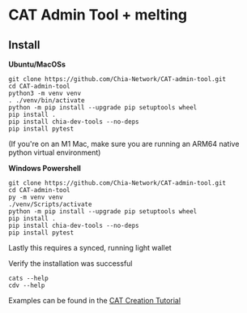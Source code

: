 CAT Admin Tool + melting
=======

Install
-------

**Ubuntu/MacOSs**
```
git clone https://github.com/Chia-Network/CAT-admin-tool.git
cd CAT-admin-tool
python3 -m venv venv
. ./venv/bin/activate
python -m pip install --upgrade pip setuptools wheel
pip install .
pip install chia-dev-tools --no-deps
pip install pytest
```
(If you're on an M1 Mac, make sure you are running an ARM64 native python virtual environment)

**Windows Powershell**
```
git clone https://github.com/Chia-Network/CAT-admin-tool.git
cd CAT-admin-tool
py -m venv venv
./venv/Scripts/activate
python -m pip install --upgrade pip setuptools wheel
pip install .
pip install chia-dev-tools --no-deps
pip install pytest
```

Lastly this requires a synced, running light wallet

Verify the installation was successful
```
cats --help
cdv --help
```

Examples can be found in the [CAT Creation Tutorial](https://docs.chia.net/guides/cat-creation-tutorial/#cat-admin-tool)
